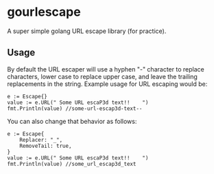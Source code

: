 # gourlescape

A super simple golang URL escape library (for practice). 

## Usage

By default the URL escaper will use a hyphen "-" character to replace characters, lower case to replace upper case, and leave the trailing replacements in the string. Example usage for URL escaping would be:

    e := Escape{}
	value := e.URL(" Some URL escaP3d text!!  	")
    fmt.Println(value) //some-url-escap3d-text--

You can also change that behavior as follows:

    e := Escape{
        Replacer: "_",
        RemoveTail: true,
    }
    value := e.URL(" Some URL escaP3d text!!  	")
    fmt.Println(value) //some_url_escap3d_text